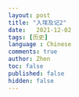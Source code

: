 ```yaml
---
layout: post
title: "入埃及记2"
date:   2021-12-02
tags: [历史]
language : Chinese
comments: true
author: Zhen
toc: false
published: false
hidden: false
---
```

<!--stackedit_data:
eyJoaXN0b3J5IjpbMTAwNDIzNTAxM119
-->